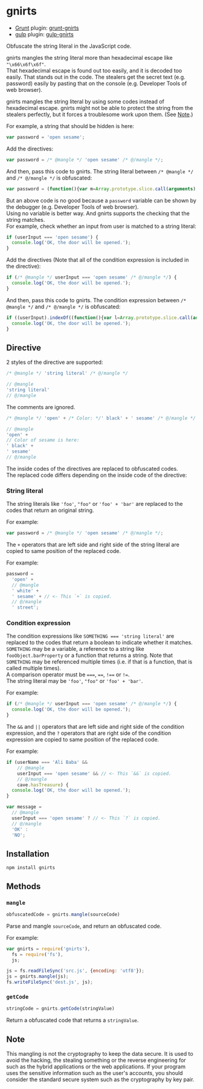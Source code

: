 # gnirts

* [Grunt](http://gruntjs.com/) plugin: [grunt-gnirts](https://github.com/anseki/grunt-gnirts)
* [gulp](http://gulpjs.com/) plugin: [gulp-gnirts](https://github.com/anseki/gulp-gnirts)

Obfuscate the string literal in the JavaScript code.

gnirts mangles the string literal more than hexadecimal escape like `"\x66\x6f\x6f"`.  
That hexadecimal escape is found out too easily, and it is decoded too easily. That stands out in the code. The stealers get the secret text (e.g. password) easily by pasting that on the console (e.g. Developer Tools of web browser).

gnirts mangles the string literal by using some codes instead of hexadecimal escape. gnirts might not be able to protect the string from the stealers perfectly, but it forces a troublesome work upon them. (See [Note](#note).)

For example, a string that should be hidden is here:

```js
var password = 'open sesame';
```

Add the directives:

```js
var password = /* @mangle */ 'open sesame' /* @/mangle */;
```

And then, pass this code to gnirts. The string literal between `/* @mangle */` and `/* @/mangle */` is obfuscated:

```js
var password = (function(){var m=Array.prototype.slice.call(arguments),i=m.shift();return m.reverse().map(function(j,a){return String.fromCharCode(j-i-55-a)}).join('')})(32,190,200,198)+(23).toString(36).toLowerCase()+(16).toString(36).toLowerCase().split('').map(function(Q){return String.fromCharCode(Q.charCodeAt()+(-71))}).join('')+(1022).toString(36).toLowerCase()+(function(){var m=Array.prototype.slice.call(arguments),Q=m.shift();return m.reverse().map(function(N,c){return String.fromCharCode(N-Q-16-c)}).join('')})(8,135,122,139)+(14).toString(36).toLowerCase();
```

But an above code is no good because a `password` variable can be shown by the debugger (e.g. Developer Tools of web browser).  
Using no variable is better way. And gnirts supports the checking that the string matches.  
For example, check whether an input from user is matched to a string literal:

```js
if (userInput === 'open sesame') {
  console.log('OK, the door will be opened.');
}
```

Add the directives (Note that all of the condition expression is included in the directive):

```js
if (/* @mangle */ userInput === 'open sesame' /* @/mangle */) {
  console.log('OK, the door will be opened.');
}
```

And then, pass this code to gnirts. The condition expression between `/* @mangle */` and `/* @/mangle */` is obfuscated:

```js
if ((userInput).indexOf((function(){var l=Array.prototype.slice.call(arguments),O=l.shift();return l.reverse().map(function(P,g){return String.fromCharCode(P-O-3-g)}).join('')})(1,105),10)===10&&(new RegExp('^[\\s\\S]{9}'+(22).toString(36).toLowerCase())).test(userInput)&&(userInput).indexOf((function(){var J=Array.prototype.slice.call(arguments),z=J.shift();return J.reverse().map(function(H,d){return String.fromCharCode(H-z-47-d)}).join('')})(1,148,165,150,163),5)===5&&(new RegExp('^[\\s\\S]{2}'+(527).toString(36).toLowerCase()+(18).toString(36).toLowerCase().split('').map(function(w){return String.fromCharCode(w.charCodeAt()+(-13))}).join('')+(42840).toString(36).toLowerCase())).test(userInput)&&(userInput).indexOf((function(){var H=Array.prototype.slice.call(arguments),Y=H.shift();return H.reverse().map(function(u,U){return String.fromCharCode(u-Y-12-U)}).join('')})(59,184,182),0)===0) {
  console.log('OK, the door will be opened.');
}
```

## Directive

2 styles of the directive are supported:

```js
/* @mangle */ 'string literal' /* @/mangle */
```

```js
// @mangle
'string literal'
// @/mangle
```

The comments are ignored.

```js
/* @mangle */ 'open' + /* Color: */' black' + ' sesame' /* @/mangle */
```

```js
// @mangle
'open' +
// Color of sesame is here:
' black' +
' sesame'
// @/mangle
```

The inside codes of the directives are replaced to obfuscated codes.  
The replaced code differs depending on the inside code of the directive:

### String literal

The string literals like `'foo'`, `"foo"` or `'foo' + 'bar'` are replaced to the codes that return an original string.

For example:

```js
var password = /* @mangle */ 'open sesame' /* @/mangle */;
```

The `+` operators that are left side and right side of the string literal are copied to same position of the replaced code.

For example:

```js
password =
  'open' +
  // @mangle
  ' white' +
  ' sesame' + // <- This `+` is copied.
  // @/mangle
  ' street';
```

### Condition expression

The condition expressions like `SOMETHING === 'string literal'` are replaced to the codes that return a boolean to indicate whether it matches.  
`SOMETHING` may be a variable, a reference to a string like `fooObject.barProperty` or a function that returns a string. Note that `SOMETHING` may be referenced multiple times (i.e. if that is a function, that is called multiple times).  
A comparison operator must be `===`, `==`, `!==` or `!=`.  
The string literal may be `'foo'`, `"foo"` or `'foo' + 'bar'`.

For example:

```js
if (/* @mangle */ userInput === 'open sesame' /* @/mangle */) {
  console.log('OK, the door will be opened.');
}
```

The `&&` and `||` operators that are left side and right side of the condition expression, and the `?` operators that are right side of the condition expression are copied to same position of the replaced code.

For example:

```js
if (userName === 'Ali Baba' &&
    // @mangle
    userInput === 'open sesame' && // <- This `&&` is copied.
    // @/mangle
    cave.hasTreasure) {
  console.log('OK, the door will be opened.');
}
```

```js
var message =
  // @mangle
  userInput === 'open sesame' ? // <- This `?` is copied.
  // @/mangle
  'OK' :
  'NO';
```

## Installation

```shell
npm install gnirts
```

## Methods

### `mangle`

```js
obfuscatedCode = gnirts.mangle(sourceCode)
```

Parse and mangle `sourceCode`, and return an obfuscated code.

For example:

```js
var gnirts = require('gnirts'),
  fs = require('fs'),
  js;

js = fs.readFileSync('src.js', {encoding: 'utf8'});
js = gnirts.mangle(js);
fs.writeFileSync('dest.js', js);
```

### `getCode`

```js
stringCode = gnirts.getCode(stringValue)
```

Return a obfuscated code that returns a `stringValue`.

## Note

This mangling is not the cryptography to keep the data secure. It is used to avoid the hacking, the stealing something or the reverse engineering for such as the hybrid applications or the web applications. If your program uses the sensitive information such as the user's accounts, you should consider the standard secure system such as the cryptography by key pair.
